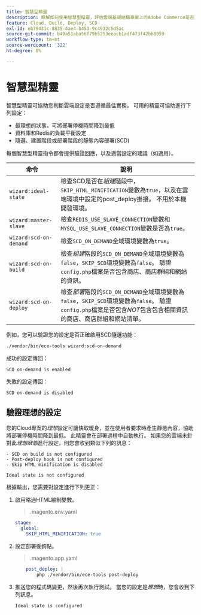 ```yaml
---
title: 智慧型精靈
description: 瞭解如何使用智慧型精靈，評估雲端基礎結構專案上的Adobe Commerce是否遵循部署最佳實務。
feature: Cloud, Build, Deploy, SCD
exl-id: eb79431c-8835-4ae4-b453-9c4932c5d5ac
source-git-commit: b49a51aba56f79b5253eeacb1adf473f42bb8959
workflow-type: tm+mt
source-wordcount: '322'
ht-degree: 0%

---
```


# 智慧型精靈

智慧型精靈可協助您判斷雲端設定是否遵循最佳實務。 可用的精靈可協助進行下列設定：

- 最理想的狀態，可將部署停機時間降到最低
- 資料庫和Redis的負載平衡設定
- 隨選、建置階段或部署階段的靜態內容部署(SCD)

每個智慧型精靈指令都會提供驗證回應，以及適當設定的建議（如適用）。

| 命令 | 說明 |
| ------- | ------------|
| `wizard:ideal-state` | 檢查SCD是否在&#x200B;_組建_&#x200B;階段中，`SKIP_HTML_MINIFICATION`變數為`true`，以及在雲端環境中設定的post_deploy掛接。 不用於本機開發環境。 |
| `wizard:master-slave` | 檢查`REDIS_USE_SLAVE_CONNECTION`變數和`MYSQL_USE_SLAVE_CONNECTION`變數是否為`true`。 |
| `wizard:scd-on-demand` | 檢查`SCD_ON_DEMAND`全域環境變數為`true`。 |
| `wizard:scd-on-build` | 檢查&#x200B;_組建_&#x200B;階段的`SCD_ON_DEMAND`全域環境變數為`false`，`SKIP_SCD`環境變數為`false`。 驗證`config.php`檔案是否包含商店、商店群組和網站的資訊。 |
| `wizard:scd-on-deploy` | 檢查&#x200B;_部署_&#x200B;階段的`SCD_ON_DEMAND`全域環境變數為`false`，`SKIP_SCD`環境變數為`false`。 驗證`config.php`檔案是否包含&#x200B;_NOT_&#x200B;包含包含相關資訊的商店、商店群組和網站清單。 |

例如，您可以驗證您的設定是否正確啟用SCD隨選功能：

```bash
./vendor/bin/ece-tools wizard:scd-on-demand
```

成功的設定傳回：

```
SCD on-demand is enabled
```

失敗的設定傳回：

```
SCD on-demand is disabled
```

## 驗證理想的設定

您的Cloud專案的&#x200B;_理想_&#x200B;設定可讓快取暖身，並在使用者要求時產生靜態內容，協助將部署停機時間降到最低。 此精靈會在部署過程中自動執行。 如果您的雲端未針對此&#x200B;_理想狀態_&#x200B;進行設定，則您會收到類似下列的訊息：

```
- SCD on build is not configured
- Post-deploy hook is not configured
- Skip HTML minification is disabled

Ideal state is not configured
```

根據輸出，您需要對設定進行下列更正：

1. 啟用略過HTML縮制變數。

   > .magento.env.yaml

   ```yaml
   stage:
     global:
       SKIP_HTML_MINIFICATION: true
   ```

1. 設定部署後鉤點。

   > .magento.app.yaml

   ```yaml
       post_deploy: |
           php ./vendor/bin/ece-tools post-deploy
   ```

1. 推送您的程式碼變更，然後再次執行測試。 當您的設定是&#x200B;_理想_&#x200B;時，您會收到下列訊息。

   ```
   Ideal state is configured
   ```
